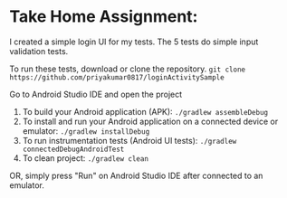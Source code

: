 # Take Home Assignment:  
I created a simple login UI for my tests. The 5 tests do simple input validation tests.  

To run these tests, download or clone the repository. 
` git clone https://github.com/priyakumar0817/loginActivitySample `

Go to Android Studio IDE and open the project

1. To build your Android application (APK):
` ./gradlew assembleDebug `
2. To install and run your Android application on a connected device or emulator:
`./gradlew installDebug`
3. To run instrumentation tests (Android UI tests):
`./gradlew connectedDebugAndroidTest `
4. To clean project:
`./gradlew clean`

OR, simply press "Run" on Android Studio IDE after connected to an emulator. 

